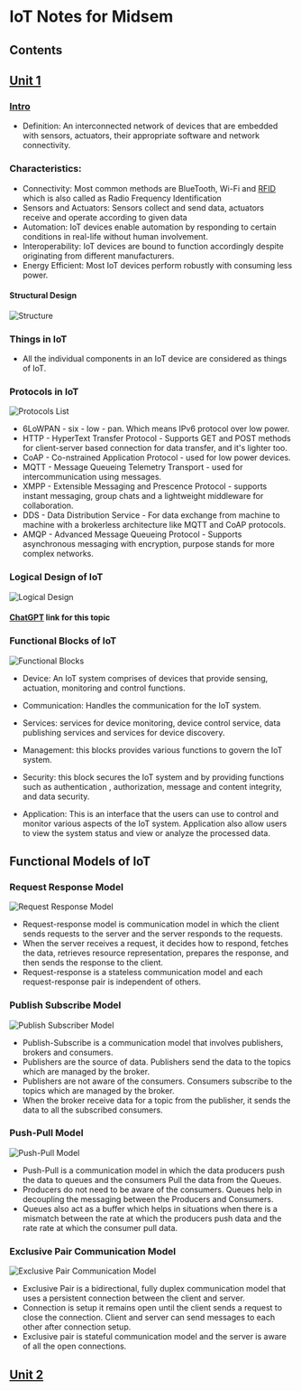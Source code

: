 # IoT Notes for Midsem

## Contents

## [Unit 1](#s1)

### [Intro](#s2)

-   Definition: An interconnected network of devices that are embedded with sensors, actuators, their appropriate software and network connectivity.

### Characteristics:

-   Connectivity: Most common methods are BlueTooth, Wi-Fi and [RFID](<https://www.fda.gov/radiation-emitting-products/electromagnetic-compatibility-emc/radio-frequency-identification-rfid#:~:text=Radio%20Frequency%20Identification%20(RFID)%20refers,back%20from%20the%20RFID%20tag.>) which is also called as Radio Frequency Identification
-   Sensors and Actuators: Sensors collect and send data, actuators receive and operate according to given data
-   Automation: IoT devices enable automation by responding to certain conditions in real-life without human involvement.
-   Interoperability: IoT devices are bound to function accordingly despite originating from different manufacturers.
-   Energy Efficient: Most IoT devices perform robustly with consuming less power.

#### Structural Design

![Structure](image-1.png)

### Things in IoT

-   All the individual components in an IoT device are considered as things of IoT.

### Protocols in IoT

![Protocols List](image-2.png)

-   6LoWPAN - six - low - pan. Which means IPv6 protocol over low power.
-   HTTP - HyperText Transfer Protocol - Supports GET and POST methods for client-server based connection for data transfer, and it's lighter too.
-   CoAP - Co-nstrained Application Protocol - used for low power devices.
-   MQTT - Message Queueing Telemetry Transport - used for intercommunication using messages.
-   XMPP - Extensible Messaging and Prescence Protocol - supports instant messaging, group chats and a lightweight middleware for collaboration.
-   DDS - Data Distribution Service - For data exchange from machine to machine with a brokerless architecture like MQTT and CoAP protocols.
-   AMQP - Advanced Message Queueing Protocol - Supports asynchronous messaging with encryption, purpose stands for more complex networks.

### Logical Design of IoT

![Logical Design](image-3.png)

#### [ChatGPT](https://chat.openai.com/share/2e87725b-6175-467c-9c68-f76c4e58b429) link for this topic

### Functional Blocks of IoT

![Functional Blocks](image-4.png)

-   Device: An IoT system comprises of devices that provide sensing, actuation, monitoring and control functions.

-   Communication: Handles the communication for the IoT system.

-   Services: services for device monitoring, device control service, data publishing services and services for device discovery.

-   Management: this blocks provides various functions to govern the IoT system.

-   Security: this block secures the IoT system and by providing functions such as authentication , authorization, message and content integrity, and data security.

-   Application: This is an interface that the users can use to control and monitor various aspects of the IoT system. Application also allow users to view the system status and view or analyze the processed data.

## Functional Models of IoT

### Request Response Model

![Request Response Model](image-5.png)

-   Request-response model is communication model in which the client sends requests to the server and the server responds to the requests.
-   When the server receives a request, it decides how to respond, fetches the data, retrieves resource representation, prepares the response, and then sends the response to the client.
-   Request-response is a stateless communication model and each request-response pair is independent of others.

### Publish Subscribe Model

![Publish Subscriber Model](image-6.png)

-   Publish-Subscribe is a communication model that involves publishers, brokers and consumers.
-   Publishers are the source of data. Publishers send the data to the topics which are managed by the broker.
-   Publishers are not aware of the consumers. Consumers subscribe to the topics which are managed by the broker.
-   When the broker receive data for a topic from the publisher, it sends the data to all the subscribed consumers.

### Push-Pull Model
![Push-Pull Model](image-7.png)
- Push-Pull is a communication model in which the data producers push the data to queues and the consumers Pull the data from the Queues.
- Producers do not need to be aware of the consumers. Queues help in decoupling the messaging between the Producers and Consumers.
- Queues also act as a buffer which helps in situations when there is a mismatch between the rate at which the producers push data and the rate rate at which the consumer pull data.

### Exclusive Pair Communication Model
![Exclusive Pair Communication Model](image-8.png)
- Exclusive Pair is a bidirectional, fully duplex communication model that uses a persistent connection between the client and server.
- Connection is setup it remains open until the client sends a request to close the connection. Client and server can send messages to each other after connection setup.
- Exclusive pair is stateful communication model and the server is aware of all the open connections.
## [Unit 2](#s3)
